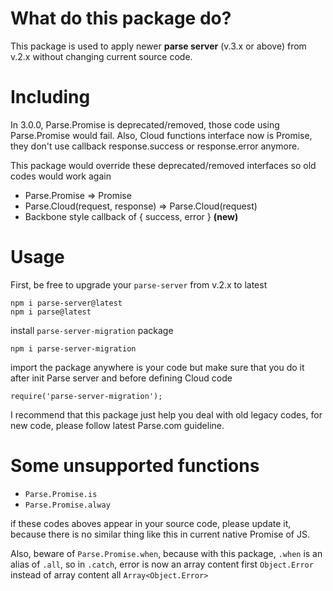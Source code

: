 # What do this package do?
This package is used to apply newer **parse server** (v.3.x or above) from v.2.x without changing current source code.

# Including
In 3.0.0, Parse.Promise is deprecated/removed, those code using Parse.Promise would fail. Also, Cloud functions interface now is Promise, they don't use callback response.success or response.error anymore.

This package would override these deprecated/removed interfaces so old codes would work again
 * Parse.Promise => Promise
 * Parse.Cloud(request, response) => Parse.Cloud(request)
 * Backbone style callback of { success, error } **(new)**

# Usage
First, be free to upgrade your `parse-server` from v.2.x to latest
<pre><code>npm i parse-server@latest
npm i parse@latest</code></pre>

install `parse-server-migration` package

<pre><code>npm i parse-server-migration</code></pre>

import the package anywhere is your code but make sure that you do it after init Parse server and before defining Cloud code

<pre><code>require('parse-server-migration');</code></pre>

I recommend that this package just help you deal with old legacy codes, for new code, please follow latest Parse.com guideline.

# Some unsupported functions
 * `Parse.Promise.is`
 * `Parse.Promise.alway`

if these codes aboves appear in your source code, please update it, because there is no similar thing like this in current native Promise of JS.

Also, beware of `Parse.Promise.when`, because with this package, `.when` is an alias of `.all`, so in `.catch`, error is now an array content first `Object.Error` instead of array content all `Array<Object.Error>`